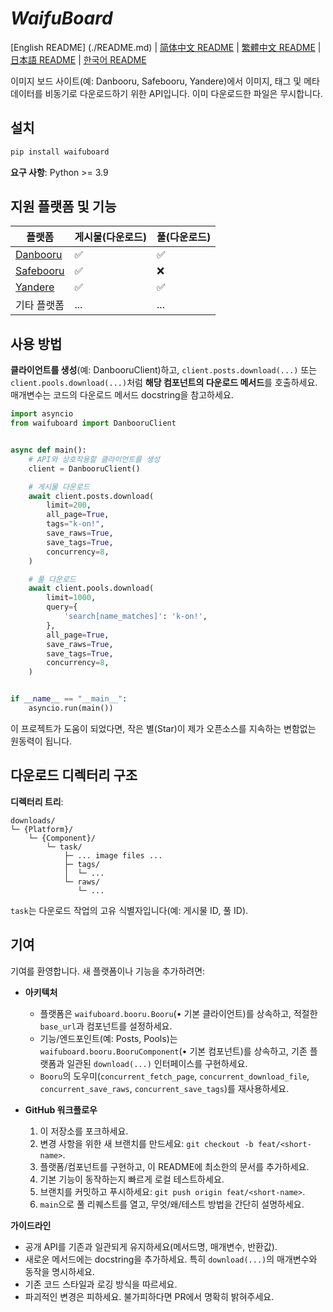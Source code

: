 # ***WaifuBoard***

[English README] (./README.md) | [简体中文 README](./README.zh-CN.md) | [繁體中文 README](./README.zh-TW.md) | [日本語 README](./README.ja-JP.md) | [한국어 README](./README.ko-KR.md)

이미지 보드 사이트(예: Danbooru, Safebooru, Yandere)에서 이미지, 태그 및 메타데이터를 비동기로 다운로드하기 위한 API입니다. 이미 다운로드한 파일은 무시합니다.

## **설치**

```bash
pip install waifuboard
```

**요구 사항**: Python >= 3.9

## **지원 플랫폼 및 기능**

| 플랫폼                                   | 게시물(다운로드) | 풀(다운로드) |
| --------------------------------------- | ---------------- | ------------ |
| [Danbooru](https://danbooru.donmai.us/) | ✅                | ✅            |
| [Safebooru](https://safebooru.org/)     | ✅                | ❌            |
| [Yandere](https://yande.re/post)        | ✅                | ✅            |
| 기타 플랫폼                              | ...              | ...          |

## **사용 방법**

**클라이언트를 생성**(예: DanbooruClient)하고, `client.posts.download(...)` 또는 `client.pools.download(...)`처럼 **해당 컴포넌트의 다운로드 메서드**를 호출하세요. 매개변수는 코드의 다운로드 메서드 docstring을 참고하세요.

```python
import asyncio
from waifuboard import DanbooruClient


async def main():
	# API와 상호작용할 클라이언트를 생성
	client = DanbooruClient()

	# 게시물 다운로드
	await client.posts.download(
		limit=200,
		all_page=True,
		tags="k-on!",
		save_raws=True,
		save_tags=True,
		concurrency=8,
	)

	# 풀 다운로드
	await client.pools.download(
		limit=1000,
		query={
			'search[name_matches]': 'k-on!',
		},
		all_page=True,
		save_raws=True,
		save_tags=True,
		concurrency=8,
	)


if __name__ == "__main__":
	asyncio.run(main())
```

이 프로젝트가 도움이 되었다면, 작은 별(Star)이 제가 오픈소스를 지속하는 변함없는 원동력이 됩니다.

## **다운로드 디렉터리 구조**

**디렉터리 트리**:

```
downloads/
└─ {Platform}/
	└─ {Component}/
		└─ task/
			├─ ... image files ...
			├─ tags/
			│  └─ ...
			└─ raws/
			   └─ ...
```

`task`는 다운로드 작업의 고유 식별자입니다(예: 게시물 ID, 풀 ID).

## **기여**

기여를 환영합니다. 새 플랫폼이나 기능을 추가하려면:

- **아키텍처**
	- 플랫폼은 `waifuboard.booru.Booru`(• 기본 클라이언트)를 상속하고, 적절한 `base_url`과 컴포넌트를 설정하세요.
	- 기능/엔드포인트(예: Posts, Pools)는 `waifuboard.booru.BooruComponent`(• 기본 컴포넌트)를 상속하고, 기존 플랫폼과 일관된 `download(...)` 인터페이스를 구현하세요.
	- `Booru`의 도우미(`concurrent_fetch_page`, `concurrent_download_file`, `concurrent_save_raws`, `concurrent_save_tags`)를 재사용하세요.

- **GitHub 워크플로우**
	1. 이 저장소를 포크하세요.
	2. 변경 사항을 위한 새 브랜치를 만드세요: `git checkout -b feat/<short-name>`.
	3. 플랫폼/컴포넌트를 구현하고, 이 README에 최소한의 문서를 추가하세요.
	4. 기본 기능이 동작하는지 빠르게 로컬 테스트하세요.
	5. 브랜치를 커밋하고 푸시하세요: `git push origin feat/<short-name>`.
	6. `main`으로 풀 리퀘스트를 열고, 무엇/왜/테스트 방법을 간단히 설명하세요.

**가이드라인**
- 공개 API를 기존과 일관되게 유지하세요(메서드명, 매개변수, 반환값).
- 새로운 메서드에는 docstring을 추가하세요. 특히 `download(...)`의 매개변수와 동작을 명시하세요.
- 기존 코드 스타일과 로깅 방식을 따르세요.
- 파괴적인 변경은 피하세요. 불가피하다면 PR에서 명확히 밝혀주세요.
